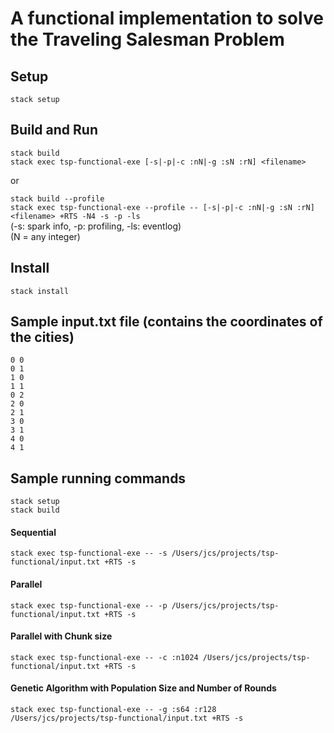 # A functional implementation to solve the Traveling Salesman Problem

## Setup
`stack setup`

## Build and Run    
`stack build`    
`stack exec tsp-functional-exe [-s|-p|-c :nN|-g :sN :rN] <filename>`    

or

`stack build --profile`    
`stack exec tsp-functional-exe --profile -- [-s|-p|-c :nN|-g :sN :rN] <filename> +RTS -N4 -s -p -ls`    
(-s: spark info, -p: profiling, -ls: eventlog)    
(N = any integer)    

## Install
`stack install`


## Sample input.txt file (contains the coordinates of the cities)
```
0 0
0 1
1 0
1 1
0 2
2 0
2 1
3 0
3 1
4 0
4 1
```

## Sample running commands
`stack setup`    
`stack build`    
#### Sequential
`stack exec tsp-functional-exe -- -s /Users/jcs/projects/tsp-functional/input.txt +RTS -s`
#### Parallel
`stack exec tsp-functional-exe -- -p /Users/jcs/projects/tsp-functional/input.txt +RTS -s`
#### Parallel with Chunk size
`stack exec tsp-functional-exe -- -c :n1024 /Users/jcs/projects/tsp-functional/input.txt +RTS -s`
#### Genetic Algorithm with Population Size and Number of Rounds
`stack exec tsp-functional-exe -- -g :s64 :r128 /Users/jcs/projects/tsp-functional/input.txt +RTS -s`

